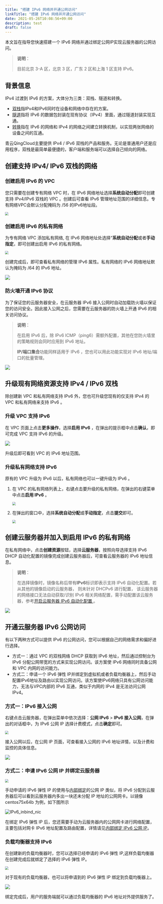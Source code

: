 ```yaml
---
title: "搭建 IPv6 网络并开通公网访问"
linkTitle: "搭建 IPv6 网络并开通公网访问"
date: 2021-05-26T10:08:56+09:00
description: test
draft: false
---
```


本文旨在指导您快速搭建一个 IPv6 网络并通过绑定公网IP实现云服务器的公网访问。

>**说明**：
>
>目前北京 3-A 区，北京 3 区，广东 2 区和上海 1 区支持 IPv6。

## 背景信息

IPv4 过渡到 IPv6 的方案，大体分为三类：双栈、隧道和转换。

- [双栈](https://tools.ietf.org/html/rfc4241)指IPv4和IPv6同时在设备和网络中存在的方案。
- [隧道](https://tools.ietf.org/html/rfc3053)指将 IPv6 的数据包封装在现有协议（IPv4）里面，通过隧道封装实现互通。
- [转换](https://tools.ietf.org/html/rfc2529)指在 IPv6 的网络和 IPv4 的网络之间建立转换机制，以实现两张网络的设备之间的互通。

青云QingCloud主要提供 IPv4 / IPv6 双栈的产品和服务。无论是普通用户还是应用程序，双栈是最简单最便捷的，客户端和服务端可以选择自己倾向的网络。

## 创建支持 IPv4/ IPv6 双栈的网络

### 创建启用 IPv6 的 VPC

您只需要在创建专有网络 VPC 时，在 IPv6 网络地址选择**系统自动分配**即可创建支持 IPv4/IPv6 双栈的 VPC 。创建后可查看 IPv6 管理地址范围的详细信息。专有网络VPC会默认分配掩码为 /56 的IPv6地址段。

<img src="../../_images/log-ipv6-create-vpc.png" style="zoom:70%;" />

### 创建启用 IPv6 的私有网络

为专有网络 VPC 添加私有网络, 在 IPv6 网络地址处选择“**系统自动分配**或者**手动指定**，即可创建出启用 IPv6 的私有网络。

<img src="../../_images/log-ipv6-create-vxnet.png" style="zoom:70%;" />

创建完成后，即可查看私有网络的管理 IPv6 属性。私有网络的 IPv6 网络地址默认为掩码为 /64 的 IPv6 地址。

![](../../_images/log-ipv6-vxnet-detail.png)

### 防火墙开通 IPv6 协议

为了保证您的云服务器安全，在云服务器 IPv6 接入公网时自动加载防火墙以保证您的访问安全。因此接入公网之后，您需要在云服务器的防火墙上开通 IPv6
的相关访问协议。

>**说明**：
>
>在启用 IPv6 后，除 IPv6 ICMP（ping6）需额外配置，其他在您防火墙里的策略规则会同时应用到 IPv6 地址。
>
>**IP/端口集合**功能同样适用于 IPv6 ，您也可以用此功能实现对 IPv6 地址/端口的批量管理。

![](../../_images/log-ipv6-opensg.png)

## 升级现有网络资源支持 IPv4 / IPv6 双栈

除创建新 VPC 和私有网络支持 IPv6 外，您也可升级您现有的仅支持 IPv4 的 VPC 和私有网络来支持 IPv6 。

### 升级 VPC 支持 IPv6
在 VPC 页面上点击**更多操作**，选择**启用 IPv6** ，在弹出的提示框中点击**确认**，即可完成 VPC 支持 IPv6 的升级。

![](../../_images/upgrade-ipv6.png)

升级后即可看到 VPC 的 IPv6 地址范围。

### 升级私有网络支持 IPv6

原有的 VPC 升级为 IPv6 以后，私有网络也可以一键升级为 IPv6 。

1. 在 VPC 的私有网络列表上，右键点击要升级的私有网络，在弹出的右键菜单中点击**启用 IPv6** 。

   <img src="../../_images/upgrade-vxnet-ipv6.png" style="zoom:70%;" />

2. 在弹出的窗口中，选择**系统自动分配**或**手动指定**，点击**提交**即可。

   <img src="../../_images/open-vxnet-ipv6.png" style="zoom:70%;" />

## 创建云服务器并加入到启用 IPv6 的私有网络

在私有网络中，点击**创建资源**按钮，选择**云服务器**，按照向导选择支持 IPv6 DHCP 自动化配置的镜像完成创建云服务器后，可查看云服务器的 IPv6 地址信息。

> **说明**：
>
> 在选择镜像时，镜像名称后带有**IPv6**标识即表示支持 IPv6 自动化配置。若从其他的镜像启动的云服务器， 则未针对 DHCPv6 进行配置， 该云服务器的网络接口无法自动获取/识别 IPv6 相关网络配置，需手动配置该云服务器，参考[开启云服务器 IPv6 自动化配置 ](/network/eip/manual/ipv6/ipv6_auto_config/)。

![](../../_images/log-ipv6-instance.png)

## <span id="enable_ipv6_public">开通云服务器 IPv6 公网访问</span>

有以下两种方式可以提供 IPv6 的公网访问，您可以根据自己的网络需求和偏好进行选择。

- 方式一：通过 VPC 的双栈网络 DHCP 获取到 IPv6 地址，然后通过控制台为 IPv6 分配公网带宽的方式来实现公网访问。该方案使 IPv6 网络同时具备公网和 VPC 内网的访问能力。
- 方式二：申请一个 IPv6 弹性 IP并绑定到虚拟机或者负载均衡器上，然后手动配置IPv6地址及路由以实现公网访问。该方案使IPv6网络只具有公网访问能力，无法与VPC内部的 IPv6 互通，类似于内网的 IPv4 是无法访问公网 IPv4。

### 方式一：IPv6 接入公网

右键点击云服务器，在弹出菜单中依次选择：**公网 IPv6** > **IPv6 接入公网**，在弹出的对话框中，为 IPv6 公网 IP 选择计费模式，点击**确定**即可。

<img src="../../_images/log-ipv6-connect.png" style="zoom:70%;" />

接入公网以后，在公网 IP 页面，可查看接入公网的 IPv6 地址详情，以及计费和监控的具体信息。

![](../../_images/log-ipv6-eip.png)

### 方式二：申请 IPv6 公网 IP 并绑定云服务器

<img src="../../_images/IPv6_inbind_ip_create.png" style="zoom:70%;" />

手动申请的 IPv6 弹性 IP 的使用与[内部绑定](https://docs.qingcloud.com/product/network/eip#%E4%BD%BF%E7%94%A8%E5%86%85%E9%83%A8%E7%BB%91%E5%AE%9A%E5%85%AC%E7%BD%91-ip)的公网 IP 类似，将 IPv6 分配到云服务器后可以看到云服务器内多出一块还未分配 IP 地址的公网网卡。以镜像 centos75x64b 为例，如下图所示

![IPv6_inbind_nic](../../_images/IPv6_inbind_nic.png)

在绑定 IPv6 弹性 IP 后，您还需要手动为云服务器内的公网网卡进行网络配置，主要包括对网卡 IPv6 地址配置及路由配置，详情请见[内部绑定 IPv6 公网 IP](/network/eip/manual/ipv6/inband_ipv6/)。

### 负载均衡器支持 IPv6

在创建新的负载均衡器时，您可以选择已经申请的 IPv6 弹性 IP,这样负载均衡器在创建完成后就绑定了选择的 IPv6 弹性 IP。

<img src="../../_images/IPv6_lb_create.png" style="zoom:70%;" />


对于现有的负载均衡器，也可以将申请到的 IPv6 弹性 IP 绑定到负载均衡器上。

![](../../_images/IPv6_inbind_ip_associate.png)

绑定完成后，用户的服务端就可以通过负载均衡器的 IPv6 地址对外提供服务了。



